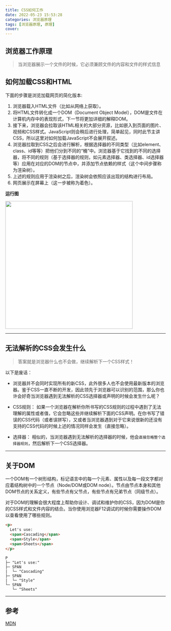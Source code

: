 ```yaml
---
title: CSS如何工作
date: 2022-05-23 15:53:28
categories: 浏览器原理
tags: [浏览器原理, 原理]
cover: 
---
```

## 浏览器工作原理

>当浏览器展示一个文件的时候，它必须兼顾文件的内容和文件的样式信息

## 如何加载CSS和HTML

下面的步骤是浏览加载网页的简化版本:

1. 浏览器载入HTML文件（比如从网络上获取）。
2. 将HTML文件转化成一个DOM（Document Object Model），DOM是文件在计算机内存中的表现形式，下一节将更加详细的解释DOM。
3. 接下来，浏览器会拉取该HTML相关的大部分资源，比如嵌入到页面的图片、视频和CSS样式。JavaScript则会稍后进行处理，简单起见，同时此节主讲CSS，所以这里对如何加载JavaScript不会展开叙述。
4. 浏览器拉取到CSS之后会进行解析，根据选择器的不同类型（比如element、class、id等等）把他们分到不同的“桶”中。浏览器基于它找到的不同的选择器，将不同的规则（基于选择器的规则，如元素选择器、类选择器、id选择器等）应用在对应的DOM的节点中，并添加节点依赖的样式（这个中间步骤称为渲染树）。
5. 上述的规则应用于渲染树之后，渲染树会依照应该出现的结构进行布局。
6. 网页展示在屏幕上（这一步被称为着色）。

**运行图**

<img src="http://t-blog-images.aijs.top/img/rendering.svg" width=400 style="object-fit:content; background: #fff"/>

<hr/>

## 无法解析的CSS会发生什么
> 答案就是浏览器什么也不会做，继续解析下一个CSS样式！

以下是废话：

- 浏览器并不会同时实现所有的新CSS，此外很多人也不会使用最新版本的浏览器。鉴于CSS一直不断的开发，因此领先于浏览器可以识别的范围，那么你也许会好奇当浏览器遇到无法解析的CSS选择器或声明的时候会发生什么呢？

- CSS规则： 如果一个浏览器在解析你所书写的CSS规则的过程中遇到了无法理解的属性或者值，它会忽略这些并继续解析下面的CSS声明。在你书写了错误的CSS代码（或者误拼写），又或者当浏览器遇到对于它来说很新的还没有支持的CSS代码的时候上述的情况同样会发生（直接忽略）。

- 选择器： 相似的，当浏览器遇到无法解析的选择器的时候，他会`直接忽略整个选择器规则`，然后解析下一个CSS选择器。

<hr/>

## 关于DOM
一个DOM有一个树形结构，标记语言中的每一个元素、属性以及每一段文字都对应着结构树中的一个节点（Node/DOM或DOM node）。节点由节点本身和其他DOM节点的关系定义，有些节点有父节点，有些节点有兄弟节点（同级节点）。

对于DOM的理解会很大程度上帮助你设计、调试和维护你的CSS，因为DOM是你的CSS样式和文件内容的结合。当你使用浏览器F12调试的时候你需要操作DOM以查看使用了哪些规则。

```html
<p>
  Let's use:
  <span>Cascading</span>
  <span>Style</span>
  <span>Sheets</span>
</p>

```

```
P
├─ "Let's use:"
├─ SPAN
|  └─ "Cascading"
├─ SPAN
|  └─ "Style"
└─ SPAN
   └─ "Sheets"

```
<hr/>

## 参考
[MDN](https://developer.mozilla.org/zh-CN/docs/Learn/CSS/First_steps/How_CSS_works)